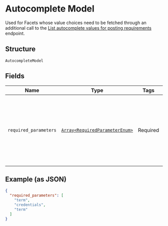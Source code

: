 
# Autocomplete Model

Used for Facets whose value choices need to be fetched through an additional call to the [List autocomplete values for posting requirements](https://vonq.stoplight.io/docs/hapi/b3A6MzM2MDEzODk-list-autocomplete-values-for-posting-requirement) endpoint.

## Structure

`AutocompleteModel`

## Fields

| Name | Type | Tags | Description |
|  --- | --- | --- | --- |
| `required_parameters` | [`Array<RequiredParameterEnum>`](../../doc/models/required-parameter-enum.md) | Required | List of keys to pass to  the body of the request calling the [List autocomplete values for posting requirements](https://vonq.stoplight.io/docs/hapi/b3A6MzM2MDEzODk-list-autocomplete-values-for-posting-requirement) endpoint. |

## Example (as JSON)

```json
{
  "required_parameters": [
    "term",
    "credentials",
    "term"
  ]
}
```

